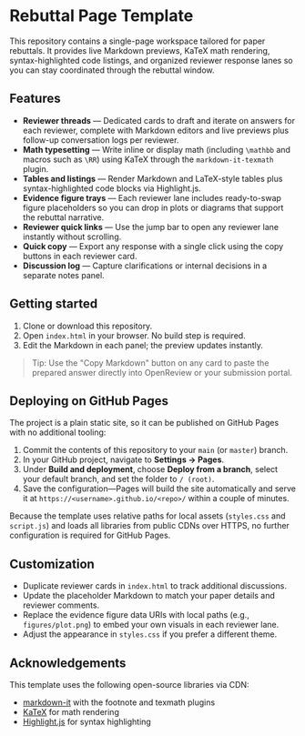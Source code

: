 # Rebuttal Page Template

This repository contains a single-page workspace tailored for paper rebuttals. It
provides live Markdown previews, KaTeX math rendering, syntax-highlighted code
listings, and organized reviewer response lanes so you can stay coordinated
through the rebuttal window.

## Features

- **Reviewer threads** &mdash; Dedicated cards to draft and iterate on answers for
  each reviewer, complete with Markdown editors and live previews plus follow-up
  conversation logs per reviewer.
- **Math typesetting** &mdash; Write inline or display math (including `\mathbb` and
  macros such as `\RR`) using KaTeX through the `markdown-it-texmath` plugin.
- **Tables and listings** &mdash; Render Markdown and LaTeX-style tables plus
  syntax-highlighted code blocks via Highlight.js.
- **Evidence figure trays** &mdash; Each reviewer lane includes ready-to-swap
  figure placeholders so you can drop in plots or diagrams that support the
  rebuttal narrative.
- **Reviewer quick links** &mdash; Use the jump bar to open any reviewer lane
  instantly without scrolling.
- **Quick copy** &mdash; Export any response with a single click using the copy
  buttons in each reviewer card.
- **Discussion log** &mdash; Capture clarifications or internal decisions in a
  separate notes panel.

## Getting started

1. Clone or download this repository.
2. Open `index.html` in your browser. No build step is required.
3. Edit the Markdown in each panel; the preview updates instantly.

> Tip: Use the "Copy Markdown" button on any card to paste the prepared answer
> directly into OpenReview or your submission portal.

## Deploying on GitHub Pages

The project is a plain static site, so it can be published on GitHub Pages with
no additional tooling:

1. Commit the contents of this repository to your `main` (or `master`) branch.
2. In your GitHub project, navigate to **Settings → Pages**.
3. Under **Build and deployment**, choose **Deploy from a branch**, select your
   default branch, and set the folder to `/ (root)`.
4. Save the configuration—Pages will build the site automatically and serve it
   at `https://<username>.github.io/<repo>/` within a couple of minutes.

Because the template uses relative paths for local assets (`styles.css` and
`script.js`) and loads all libraries from public CDNs over HTTPS, no further
configuration is required for GitHub Pages.

## Customization

- Duplicate reviewer cards in `index.html` to track additional discussions.
- Update the placeholder Markdown to match your paper details and reviewer
  comments.
- Replace the evidence figure data URIs with local paths (e.g., `figures/plot.png`)
  to embed your own visuals in each reviewer lane.
- Adjust the appearance in `styles.css` if you prefer a different theme.

## Acknowledgements

This template uses the following open-source libraries via CDN:

- [markdown-it](https://github.com/markdown-it/markdown-it) with the footnote and
  texmath plugins
- [KaTeX](https://katex.org/) for math rendering
- [Highlight.js](https://highlightjs.org/) for syntax highlighting
